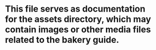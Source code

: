# This file serves as documentation for the assets directory, which may contain images or other media files related to the bakery guide.